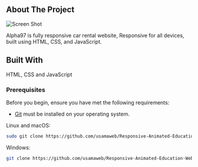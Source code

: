 ## About The Project

![Screen Shot](./img/mockup1.png)

Alpha97 is fully responsive car rental website,
Responsive for all devices, built using HTML, CSS, and JavaScript.

## Built With

HTML, CSS and JavaScript

### Prerequisites

Before you begin, ensure you have met the following requirements:

* [Git](https://git-scm.com/downloads "Download Git") must be installed on your operating system.

Linux and macOS:

```bash
sudo git clone https://github.com/usamaweb/Responsive-Animated-Education-Website-with-HTML-CSS-JS.git
```

Windows:

```bash
git clone https://github.com/usamaweb/Responsive-Animated-Education-Website-with-HTML-CSS-JS.git
```

